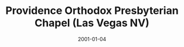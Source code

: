 ---
date: &id001 2001-01-04
end_date: 2007-03-17
location:
  address: null
  city: Las Vegas
  state: NV
minister:
- end: 2007-03-17
  name: Michael Babcock
  start: 2001-01-01
  type: Evangelist
ministers:
- Michael Babcock
name: Providence Orthodox Presbyterian Chapel
names: null
origination_date: *id001
raw_data: 'NV

  Las Vegas

  Providence Orthodox Presbyterian Chapel  (January 4, 2001-March 17, 2007)

  Evangelist: Michael Babcock, 2001-7

  '
received_from: null
states:
- NV
status:
  active: false
  end_date: 2007-03-17
  reason: null
  received_from: null
  withdrawal_to: null
title: Providence Orthodox Presbyterian Chapel (Las Vegas NV)
year_established:
- 2001

---